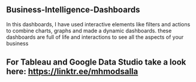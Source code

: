 ## Business-Intelligence-Dashboards

In this dashboards, I have used interactive elements like filters and actions to combine charts, graphs and made a dynamic dashboards.
these dashboards are full of life and interactions to see all the aspects of your business 

## For Tableau and Google Data Studio take a look here: https://linktr.ee/mhmodsalla
